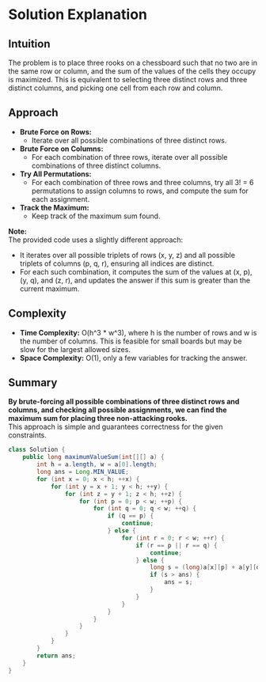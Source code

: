 # Solution Explanation

## Intuition
The problem is to place three rooks on a chessboard such that no two are in the same row or column, and the sum of the values of the cells they occupy is maximized. This is equivalent to selecting three distinct rows and three distinct columns, and picking one cell from each row and column.

## Approach
- **Brute Force on Rows:**  
  - Iterate over all possible combinations of three distinct rows.
- **Brute Force on Columns:**  
  - For each combination of three rows, iterate over all possible combinations of three distinct columns.
- **Try All Permutations:**  
  - For each combination of three rows and three columns, try all 3! = 6 permutations to assign columns to rows, and compute the sum for each assignment.
- **Track the Maximum:**  
  - Keep track of the maximum sum found.

**Note:**  
The provided code uses a slightly different approach:  
- It iterates over all possible triplets of rows (x, y, z) and all possible triplets of columns (p, q, r), ensuring all indices are distinct.
- For each such combination, it computes the sum of the values at (x, p), (y, q), and (z, r), and updates the answer if this sum is greater than the current maximum.

## Complexity
- **Time Complexity:** O(h^3 * w^3), where h is the number of rows and w is the number of columns. This is feasible for small boards but may be slow for the largest allowed sizes.
- **Space Complexity:** O(1), only a few variables for tracking the answer.

## Summary
**By brute-forcing all possible combinations of three distinct rows and columns, and checking all possible assignments, we can find the maximum sum for placing three non-attacking rooks.**  
This approach is simple and guarantees correctness for the given constraints.

```java
class Solution {
    public long maximumValueSum(int[][] a) {
        int h = a.length, w = a[0].length;
        long ans = Long.MIN_VALUE;
        for (int x = 0; x < h; ++x) {
            for (int y = x + 1; y < h; ++y) {
                for (int z = y + 1; z < h; ++z) {
                    for (int p = 0; p < w; ++p) {
                        for (int q = 0; q < w; ++q) {
                            if (q == p) {
                                continue;
                            } else {
                                for (int r = 0; r < w; ++r) {
                                    if (r == p || r == q) {
                                        continue;
                                    } else {
                                        long s = (long)a[x][p] + a[y][q] + a[z][r];
                                        if (s > ans) {
                                            ans = s;
                                        }
                                    }
                                }
                            }
                        }
                    }
                }
            }
        }
        return ans;
    }
}